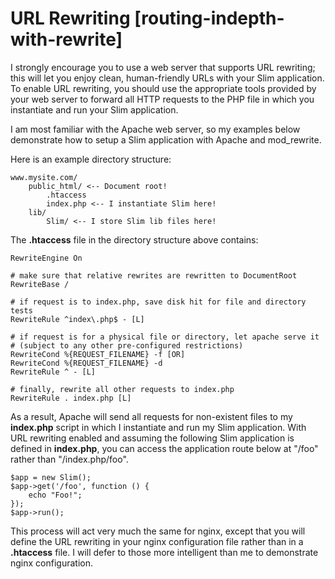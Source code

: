 # URL Rewriting [routing-indepth-with-rewrite] #

I strongly encourage you to use a web server that supports URL rewriting; this will let you enjoy clean, human-friendly URLs with your Slim application. To enable URL rewriting, you should use the appropriate tools provided by your web server to forward all HTTP requests to the PHP file in which you instantiate and run your Slim application.

I am most familiar with the Apache web server, so my examples below demonstrate how to setup a Slim application with Apache and mod_rewrite.

Here is an example directory structure:

    www.mysite.com/
        public_html/ <-- Document root!
            .htaccess
            index.php <-- I instantiate Slim here!
        lib/
            Slim/ <-- I store Slim lib files here!

The **.htaccess** file in the directory structure above contains:

    RewriteEngine On

    # make sure that relative rewrites are rewritten to DocumentRoot 
    RewriteBase /

    # if request is to index.php, save disk hit for file and directory tests
    RewriteRule ^index\.php$ - [L]

    # if request is for a physical file or directory, let apache serve it
    # (subject to any other pre-configured restrictions)
    RewriteCond %{REQUEST_FILENAME} -f [OR]
    RewriteCond %{REQUEST_FILENAME} -d
    RewriteRule ^ - [L]

    # finally, rewrite all other requests to index.php
    RewriteRule . index.php [L]

As a result, Apache will send all requests for non-existent files to my **index.php** script in which I instantiate and run my Slim application. With URL rewriting enabled and assuming the following Slim application is defined in **index.php**, you can access the application route below at "/foo" rather than "/index.php/foo".

    $app = new Slim();
    $app->get('/foo', function () {
        echo "Foo!";
    });
    $app->run();

This process will act very much the same for nginx, except that you will define the URL rewriting in your nginx configuration file rather than in a **.htaccess** file. I will defer to those more intelligent than me to demonstrate nginx configuration.